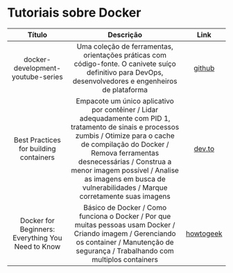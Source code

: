 # Tutoriais sobre Docker

Título | Descrição | Link
:----------: | :----------: | :----------:
docker-development-youtube-series | Uma coleção de ferramentas, orientações práticas com código-fonte. O canivete suíço definitivo para DevOps, desenvolvedores e engenheiros de plataforma | [github](https://github.com/marcel-dempers/docker-development-youtube-series)
Best Practices for building containers | Empacote um único aplicativo por contêiner / Lidar adequadamente com PID 1, tratamento de sinais e processos zumbis / Otimize para o cache de compilação do Docker / Remova ferramentas desnecessárias / Construa a menor imagem possível / Analise as imagens em busca de vulnerabilidades / Marque corretamente suas imagens | [dev.to](https://dev.to/ankit01oss/best-practices-for-building-containers-4mkp)
Docker for Beginners: Everything You Need to Know | Básico de Docker / Como funciona o Docker / Por que muitas pessoas usam Docker / Criando imagem / Gerenciando os container / Manutenção de segurança / Trabalhando com multiplos containers | [howtogeek](https://www.howtogeek.com/733522/docker-for-beginners-everything-you-need-to-know/)
